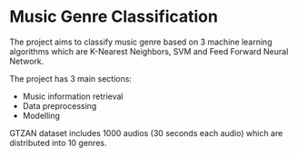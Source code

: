# Music Genre Classification

The project aims to classify music genre based on 3 machine learning algorithms which are K-Nearest Neighbors, SVM and Feed Forward Neural Network.

The project has 3 main sections:
- Music information retrieval
- Data preprocessing
- Modelling

GTZAN dataset includes 1000 audios (30 seconds each audio) which are distributed into 10 genres.
